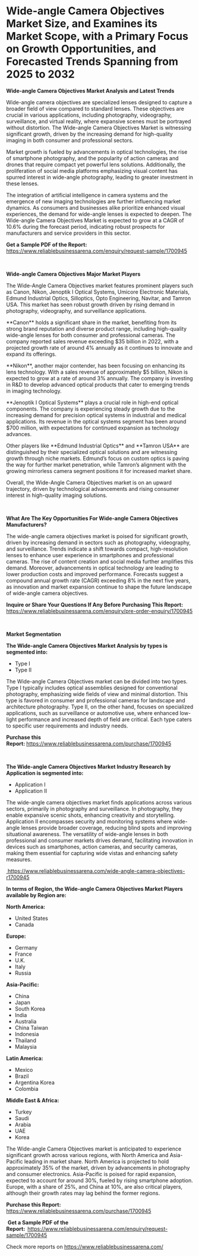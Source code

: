 <p><h1>Wide-angle Camera Objectives Market Size, and Examines its Market Scope, with a Primary Focus on Growth Opportunities, and Forecasted Trends Spanning from 2025 to 2032</h1></p><p><strong>Wide-angle Camera Objectives Market Analysis and Latest Trends</strong></p>
<p><p>Wide-angle camera objectives are specialized lenses designed to capture a broader field of view compared to standard lenses. These objectives are crucial in various applications, including photography, videography, surveillance, and virtual reality, where expansive scenes must be portrayed without distortion. The Wide-angle Camera Objectives Market is witnessing significant growth, driven by the increasing demand for high-quality imaging in both consumer and professional sectors. </p><p>Market growth is fueled by advancements in optical technologies, the rise of smartphone photography, and the popularity of action cameras and drones that require compact yet powerful lens solutions. Additionally, the proliferation of social media platforms emphasizing visual content has spurred interest in wide-angle photography, leading to greater investment in these lenses.</p><p>The integration of artificial intelligence in camera systems and the emergence of new imaging technologies are further influencing market dynamics. As consumers and businesses alike prioritize enhanced visual experiences, the demand for wide-angle lenses is expected to deepen. The Wide-angle Camera Objectives Market is expected to grow at a CAGR of 10.6% during the forecast period, indicating robust prospects for manufacturers and service providers in this sector.</p></p>
<p><strong>Get a Sample PDF of the Report:&nbsp;</strong> <a href="https://www.reliablebusinessarena.com/enquiry/request-sample/1700945?utm_campaign=2647&utm_medium=2&utm_source=Github&utm_content=ia&utm_term=27032025&utm_id=wide-angle-camera-objectives">https://www.reliablebusinessarena.com/enquiry/request-sample/1700945</a></p>
<p>&nbsp;</p>
<p><strong>Wide-angle Camera Objectives Major Market Players</strong></p>
<p><p>The Wide-Angle Camera Objectives market features prominent players such as Canon, Nikon, Jenoptik I Optical Systems, Umicore Electronic Materials, Edmund Industrial Optics, Silloptics, Opto Engineering, Navitar, and Tamron USA. This market has seen robust growth driven by rising demand in photography, videography, and surveillance applications.</p><p>**Canon** holds a significant share in the market, benefiting from its strong brand reputation and diverse product range, including high-quality wide-angle lenses for both consumer and professional cameras. The company reported sales revenue exceeding $35 billion in 2022, with a projected growth rate of around 4% annually as it continues to innovate and expand its offerings.</p><p>**Nikon**, another major contender, has been focusing on enhancing its lens technology. With a sales revenue of approximately $5 billion, Nikon is expected to grow at a rate of around 3% annually. The company is investing in R&D to develop advanced optical products that cater to emerging trends in imaging technology.</p><p>**Jenoptik I Optical Systems** plays a crucial role in high-end optical components. The company is experiencing steady growth due to the increasing demand for precision optical systems in industrial and medical applications. Its revenue in the optical systems segment has been around $700 million, with expectations for continued expansion as technology advances.</p><p>Other players like **Edmund Industrial Optics** and **Tamron USA** are distinguished by their specialized optical solutions and are witnessing growth through niche markets. Edmund’s focus on custom optics is paving the way for further market penetration, while Tamron’s alignment with the growing mirrorless camera segment positions it for increased market share.</p><p>Overall, the Wide-Angle Camera Objectives market is on an upward trajectory, driven by technological advancements and rising consumer interest in high-quality imaging solutions.</p></p>
<p>&nbsp;</p>
<p><strong>What Are The Key Opportunities For Wide-angle Camera Objectives Manufacturers?</strong></p>
<p><p>The wide-angle camera objectives market is poised for significant growth, driven by increasing demand in sectors such as photography, videography, and surveillance. Trends indicate a shift towards compact, high-resolution lenses to enhance user experience in smartphones and professional cameras. The rise of content creation and social media further amplifies this demand. Moreover, advancements in optical technology are leading to lower production costs and improved performance. Forecasts suggest a compound annual growth rate (CAGR) exceeding 8% in the next five years, as innovation and market expansion continue to shape the future landscape of wide-angle camera objectives.</p></p>
<p><strong>Inquire or Share Your Questions If Any Before Purchasing This Report:</strong> <a href="https://www.reliablebusinessarena.com/enquiry/pre-order-enquiry/1700945?utm_campaign=2647&utm_medium=2&utm_source=Github&utm_content=ia&utm_term=27032025&utm_id=wide-angle-camera-objectives">https://www.reliablebusinessarena.com/enquiry/pre-order-enquiry/1700945</a></p>
<p>&nbsp;</p>
<p><strong>Market Segmentation</strong></p>
<p><strong>The Wide-angle Camera Objectives Market Analysis by types is segmented into:</strong></p>
<p><ul><li>Type I</li><li>Type II</li></ul></p>
<p><p>The Wide-angle Camera Objectives market can be divided into two types. Type I typically includes optical assemblies designed for conventional photography, emphasizing wide fields of view and minimal distortion. This type is favored in consumer and professional cameras for landscape and architecture photography. Type II, on the other hand, focuses on specialized applications, such as surveillance or automotive use, where enhanced low-light performance and increased depth of field are critical. Each type caters to specific user requirements and industry needs.</p></p>
<p><strong>Purchase this Report:&nbsp;</strong><a href="https://www.reliablebusinessarena.com/purchase/1700945?utm_campaign=2647&utm_medium=2&utm_source=Github&utm_content=ia&utm_term=27032025&utm_id=wide-angle-camera-objectives">https://www.reliablebusinessarena.com/purchase/1700945</a></p>
<p>&nbsp;</p>
<p><strong>The Wide-angle Camera Objectives Market Industry Research by Application is segmented into:</strong></p>
<p><ul><li>Application I</li><li>Application II</li></ul></p>
<p><p>The wide-angle camera objectives market finds applications across various sectors, primarily in photography and surveillance. In photography, they enable expansive scenic shots, enhancing creativity and storytelling. Application II encompasses security and monitoring systems where wide-angle lenses provide broader coverage, reducing blind spots and improving situational awareness. The versatility of wide-angle lenses in both professional and consumer markets drives demand, facilitating innovation in devices such as smartphones, action cameras, and security cameras, making them essential for capturing wide vistas and enhancing safety measures.</p></p>
<p><a href="https://www.reliablebusinessarena.com/wide-angle-camera-objectives-r1700945?utm_campaign=2647&utm_medium=2&utm_source=Github&utm_content=ia&utm_term=27032025&utm_id=wide-angle-camera-objectives">&nbsp;https://www.reliablebusinessarena.com/wide-angle-camera-objectives-r1700945</a></p>
<p><strong>In terms of Region, the Wide-angle Camera Objectives Market Players available by Region are:</strong></p>
<p>
    <p> <strong> North America: </strong>
        <ul>
            <li>United States</li>
            <li>Canada</li>
        </ul>
        </p> 
    <p> <strong> Europe: </strong>
        <ul>
            <li>Germany</li>
            <li>France</li>
            <li>U.K.</li>
            <li>Italy</li>
            <li>Russia</li>
        </ul>
        </p> 
    <p> <strong> Asia-Pacific: </strong>
        <ul>
            <li>China</li>
            <li>Japan</li>
            <li>South Korea</li>
            <li>India</li>
            <li>Australia</li>
            <li>China Taiwan</li>
            <li>Indonesia</li>
            <li>Thailand</li>
            <li>Malaysia</li>
        </ul>
        </p> 
    <p> <strong> Latin America: </strong>
        <ul>
            <li>Mexico</li>
            <li>Brazil</li>
            <li>Argentina Korea</li>
            <li>Colombia</li>
        </ul>
        </p> 
    <p> <strong> Middle East & Africa: </strong>
        <ul>
            <li>Turkey</li>
            <li>Saudi</li>
            <li>Arabia</li>
            <li>UAE</li>
            <li>Korea</li>
        </ul>
    </p>
    </p>
<p><p>The Wide-angle Camera Objectives market is anticipated to experience significant growth across various regions, with North America and Asia-Pacific leading in market share. North America is projected to hold approximately 35% of the market, driven by advancements in photography and consumer electronics. Asia-Pacific is poised for rapid expansion, expected to account for around 30%, fueled by rising smartphone adoption. Europe, with a share of 25%, and China at 10%, are also critical players, although their growth rates may lag behind the former regions.</p></p>
<p><strong>Purchase this Report: </strong><a href="https://www.reliablebusinessarena.com/purchase/1700945?utm_campaign=2647&utm_medium=2&utm_source=Github&utm_content=ia&utm_term=27032025&utm_id=wide-angle-camera-objectives">https://www.reliablebusinessarena.com/purchase/1700945</a></p>
<p>&nbsp;<strong>Get a Sample PDF of the Report:&nbsp;&nbsp;</strong><a href="https://www.reliablebusinessarena.com/enquiry/request-sample/1700945?utm_campaign=2647&utm_medium=2&utm_source=Github&utm_content=ia&utm_term=27032025&utm_id=wide-angle-camera-objectives">https://www.reliablebusinessarena.com/enquiry/request-sample/1700945</a></p>
<p><strong></strong></p>
<p>Check more reports on <a href="https://www.reliablebusinessarena.com/?utm_campaign=2647&utm_medium=2&utm_source=Github&utm_content=ia&utm_term=27032025&utm_id=wide-angle-camera-objectives">https://www.reliablebusinessarena.com/</a></p>